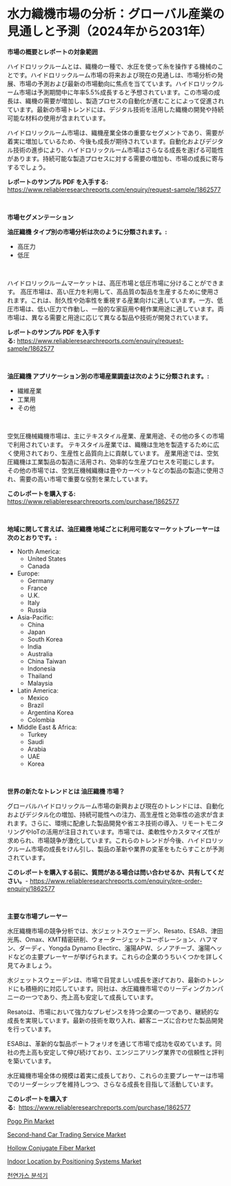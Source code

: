 <p><h1>水力織機市場の分析：グローバル産業の見通しと予測（2024年から2031年）</h1></p><p><strong>市場の概要とレポートの対象範囲</strong></p>
<p><p>ハイドロリックルームとは、織機の一種で、水圧を使って糸を操作する機械のことです。ハイドロリックルーム市場の将来および現在の見通しは、市場分析の発展、市場の予測および最新の市場動向に焦点を当てています。ハイドロリックルーム市場は予測期間中に年率5.5%成長すると予想されています。この市場の成長は、織機の需要が増加し、製造プロセスの自動化が進むことによって促進されています。最新の市場トレンドには、デジタル技術を活用した織機の開発や持続可能な材料の使用が含まれています。</p><p>ハイドロリックルーム市場は、織機産業全体の重要なセグメントであり、需要が着実に増加しているため、今後も成長が期待されています。自動化およびデジタル技術の進歩により、ハイドロリックルーム市場はさらなる成長を遂げる可能性があります。持続可能な製造プロセスに対する需要の増加も、市場の成長に寄与するでしょう。</p></p>
<p><strong>レポートのサンプル PDF を入手する:</strong> <a href="https://www.reliableresearchreports.com/enquiry/request-sample/1862577">https://www.reliableresearchreports.com/enquiry/request-sample/1862577</a></p>
<p>&nbsp;</p>
<p><strong>市場セグメンテーション</strong></p>
<p><strong>油圧織機 タイプ別の市場分析は次のように分類されます。:</strong></p>
<p><ul><li>高圧力</li><li>低圧</li></ul></p>
<p>&nbsp;</p>
<p><p>ハイドロリックルームマーケットは、高圧市場と低圧市場に分けることができます。 高圧市場は、高い圧力を利用して、高品質の製品を生産するために使用されます。これは、耐久性や効率性を重視する産業向けに適しています。一方、低圧市場は、低い圧力で作動し、一般的な家庭用や軽作業用途に適しています。両市場は、異なる需要と用途に応じて異なる製品や技術が開発されています。</p></p>
<p><strong>レポートのサンプル PDF を入手する:</strong>&nbsp;<a href="https://www.reliableresearchreports.com/enquiry/request-sample/1862577">https://www.reliableresearchreports.com/enquiry/request-sample/1862577</a></p>
<p>&nbsp;</p>
<p><strong> 油圧織機 アプリケーション別の市場産業調査は次のように分類されます。:</strong></p>
<p><ul><li>繊維産業</li><li>工業用</li><li>その他</li></ul></p>
<p>&nbsp;</p>
<p><p>空気圧機械織機市場は、主にテキスタイル産業、産業用途、その他の多くの市場で利用されています。 テキスタイル産業では、織機は生地を製造するために広く使用されており、生産性と品質向上に貢献しています。 産業用途では、空気圧織機は工業製品の製造に活用され、効率的な生産プロセスを可能にします。 その他の市場では、空気圧機械織機は畳やカーペットなどの製品の製造に使用され、需要の高い市場で重要な役割を果たしています。</p></p>
<p><strong>このレポートを購入する:</strong>&nbsp; <a href="https://www.reliableresearchreports.com/purchase/1862577">https://www.reliableresearchreports.com/purchase/1862577</a></p>
<p>&nbsp;</p>
<p><strong>地域に関して言えば、油圧織機 地域ごとに利用可能なマーケットプレーヤーは次のとおりです。:</strong></p>
<p><ul>
    <li>
        North America:
        <ul>
            <li>United States</li>
            <li>Canada</li>
        </ul>
    </li>
    <li>
        Europe:
        <ul>
            <li>Germany</li>
            <li>France</li>
            <li>U.K.</li>
            <li>Italy</li>
            <li>Russia</li>
        </ul>
    </li>
    <li>
        Asia-Pacific:
        <ul>
            <li>China</li>
            <li>Japan</li>
            <li>South Korea</li>
            <li>India</li>
            <li>Australia</li>
            <li>China Taiwan</li>
            <li>Indonesia</li>
            <li>Thailand</li>
            <li>Malaysia</li>
        </ul>
    </li>
    <li>
        Latin America:
        <ul>
            <li>Mexico</li>
            <li>Brazil</li>
            <li>Argentina Korea</li>
            <li>Colombia</li>
        </ul>
    </li>
    <li>
        Middle East & Africa:
        <ul>
            <li>Turkey</li>
            <li>Saudi</li>
            <li>Arabia</li>
            <li>UAE</li>
            <li>Korea</li>
        </ul>
    </li>
    </ul></p>
<p>&nbsp;</p>
<p><strong>世界の新たなトレンドとは 油圧織機 市場？</strong></p>
<p><p>グローバルハイドロリックルーム市場の新興および現在のトレンドには、自動化およびデジタル化の増加、持続可能性への注力、高生産性と効率性の追求が含まれます。さらに、環境に配慮した製品開発や省エネ技術の導入、リモートモニタリングやIoTの活用が注目されています。市場では、柔軟性やカスタマイズ性が求められ、市場競争が激化しています。これらのトレンドが今後、ハイドロリックルーム市場の成長をけん引し、製品の革新や業界の変革をもたらすことが予測されています。</p></p>
<p><strong>このレポートを購入する前に、質問がある場合は問い合わせるか、共有してください。</strong>- <a href="https://www.reliableresearchreports.com/enquiry/pre-order-enquiry/1862577">https://www.reliableresearchreports.com/enquiry/pre-order-enquiry/1862577</a></p>
<p>&nbsp;</p>
<p><strong>主要な市場プレーヤー</strong></p>
<p><p>水圧織機市場の競争分析では、水ジェットスウェーデン、Resato、ESAB、津田光馬、Omax、KMT精密研削、ウォータージェットコーポレーション、ハフマン、ダーディ、Yongda Dynamo Electirc、瀋陽APW、シノアチーブ、瀋陽ヘッドなどの主要プレーヤーが挙げられます。これらの企業のうちいくつかを詳しく見てみましょう。</p><p>水ジェットスウェーデンは、市場で目覚ましい成長を遂げており、最新のトレンドにも積極的に対応しています。同社は、水圧織機市場でのリーディングカンパニーの一つであり、売上高も安定して成長しています。</p><p>Resatoは、市場において強力なプレゼンスを持つ企業の一つであり、継続的な成長を実現しています。最新の技術を取り入れ、顧客ニーズに合わせた製品開発を行っています。</p><p>ESABは、革新的な製品ポートフォリオを通じて市場で成功を収めています。同社の売上高も安定して伸び続けており、エンジニアリング業界での信頼性と評判を築いています。</p><p>水圧織機市場全体の規模は着実に成長しており、これらの主要プレーヤーは市場でのリーダーシップを維持しつつ、さらなる成長を目指して活動しています。</p></p>
<p><strong>このレポートを購入する:</strong>&nbsp;&nbsp;<a href="https://www.reliableresearchreports.com/purchase/1862577">https://www.reliableresearchreports.com/purchase/1862577</a></p>
<p><p><a href="https://issuu.com/reportprime-2/docs/pogo-pin-market-size-2030.pptx">Pogo Pin Market</a></p><p><a href="https://frill-swim-3cd.notion.site/Second-hand-Car-Trading-Service-Market-Offers-Provide-Insightful-Data-for-the-Time-Period-from-2024--d972cdbfb0be4f8a9954d0fcd4a38e0d">Second-hand Car Trading Service Market</a></p><p><a href="https://github.com/julyju69/Market-Research-Report-List-2/blob/main/hollow-conjugate-fiber-market.md">Hollow Conjugate Fiber Market</a></p><p><a href="https://view.publitas.com/reportprime-1/indoor-location-by-positioning-systems-market-research-report-reveals-the-latest-trends-and-opportunities-of-this-market-for-period-from-2024-2031/">Indoor Location by Positioning Systems Market</a></p><p><a href="https://github.com/sougarounis/Market-Research-Report-List-2/blob/main/3178038191736.md">천연가스 분석기</a></p></p>